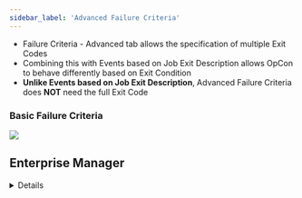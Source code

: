 ```yaml
---
sidebar_label: 'Advanced Failure Criteria'
---
```



* Failure Criteria - Advanced tab allows the specification of multiple Exit Codes
* Combining this with Events based on Job Exit Description allows OpCon to behave differently based on Exit Condition
* **Unlike Events based on Job Exit Description**, Advanced Failure Criteria does **NOT** need the full Exit Code

### Basic Failure Criteria

![](../static/imgbasic/sm-failure-criteria-job-definition.png)

## Enterprise Manager

<details>

#### Advanced Failure Criteria

![](../static/imgbasic/356.png)

</details>